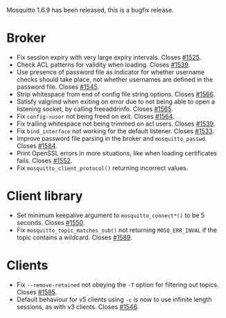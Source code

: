 <!--
.. title: Version 1.6.9 released.
.. slug: version-1-6-9-released
.. date: 2020-02-20 23:15:13 UTC+00:00
.. tags: Releases
.. category:
.. link:
.. description:
.. type: text
-->

Mosquitto 1.6.9 has been released, this is a bugfix release.

# Broker
- Fix session expiry with very large expiry intervals. Closes [#1525].
- Check ACL patterns for validity when loading. Closes [#1539].
- Use presence of password file as indicator for whether username checks
  should take place, not whether usernames are defined in the password file.
  Closes [#1545].
- Strip whitespace from end of config file string options. Closes [#1566].
- Satisfy valgrind when exiting on error due to not being able to open a
  listening socket, by calling freeaddrinfo. Closes [#1565].
- Fix `config->user` not being freed on exit. Closes [#1564].
- Fix trailing whitespace not being trimmed on acl users. Closes [#1539].
- Fix `bind_interface` not working for the default listener. Closes [#1533].
- Improve password file parsing in the broker and `mosquitto_passwd`. Closes [#1584].
- Print OpenSSL errors in more situations, like when loading certificates
  fails. Closes [#1552].
- Fix `mosquitto_client_protocol()` returning incorrect values.

# Client library
- Set minimum keepalive argument to `mosquitto_connect*()` to be 5 seconds.
  Closes [#1550].
- Fix `mosquitto_topic_matches_sub()` not returning `MOSQ_ERR_INVAL` if the
  topic contains a wildcard. Closes [#1589].

# Clients
- Fix `--remove-retained` not obeying the `-T` option for filtering out
  topics. Closes [#1585].
- Default behaviour for v5 clients using `-c` is now to use infinite length
  sessions, as with v3 clients. Closes [#1546].

[#1525]: https://github.com/eclipse/mosquitto/issues/1525
[#1533]: https://github.com/eclipse/mosquitto/issues/1533
[#1539]: https://github.com/eclipse/mosquitto/issues/1539
[#1539]: https://github.com/eclipse/mosquitto/issues/1539
[#1545]: https://github.com/eclipse/mosquitto/issues/1545
[#1546]: https://github.com/eclipse/mosquitto/issues/1546
[#1550]: https://github.com/eclipse/mosquitto/issues/1550
[#1552]: https://github.com/eclipse/mosquitto/issues/1552
[#1564]: https://github.com/eclipse/mosquitto/issues/1564
[#1565]: https://github.com/eclipse/mosquitto/issues/1565
[#1566]: https://github.com/eclipse/mosquitto/issues/1566
[#1584]: https://github.com/eclipse/mosquitto/issues/1584
[#1585]: https://github.com/eclipse/mosquitto/issues/1585
[#1589]: https://github.com/eclipse/mosquitto/issues/1589
